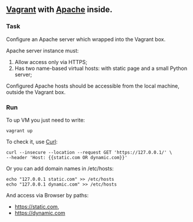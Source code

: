 ## [Vagrant](https://www.vagrantup.com) with [Apache](https://httpd.apache.org) inside.

### Task

Configure an Apache server which wrapped into the Vagrant box.

Apache server instance must:
1) Allow access only via HTTPS;
2) Has two name-based virtual hosts: with static page and a small Python server;

Configured Apache hosts should be accessible from the local machine, outside the Vagrant box.

### Run

To up VM you just need to write:
```
vagrant up
```

To check it, use [Curl](https://curl.haxx.se/docs/manpage.html):
```
curl --insecure --location --request GET 'https://127.0.0.1/' \
--header 'Host: {{static.com OR dynamic.com}}'
```

Or you can add domain names in /etc/hosts:
```
echo "127.0.0.1 static.com" >> /etc/hosts
echo "127.0.0.1 dynamic.com" >> /etc/hosts
```
And access via Browser by paths:
+ https://static.com,
+ https://dynamic.com
